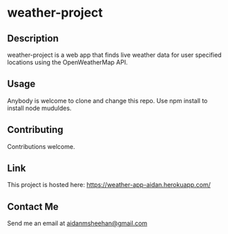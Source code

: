 # weather-project

## Description

weather-project is a web app that finds live weather data for user specified locations using the OpenWeatherMap API.

## Usage

Anybody is welcome to clone and change this repo. Use npm install to install node muduldes.

## Contributing

Contributions welcome.

## Link

This project is hosted here: https://weather-app-aidan.herokuapp.com/

## Contact Me

Send me an email at aidanmsheehan@gmail.com 
